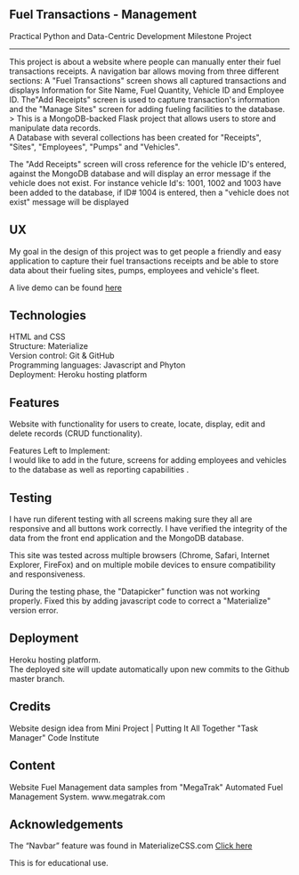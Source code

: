 <h2><a id="Fuel__Management_0"></a>Fuel Transactions - Management</h2>
<p>Practical Python and Data-Centric Development Milestone Project</p>
<hr>
<p>This project is about a website where people can manually enter their fuel transactions receipts. A navigation bar allows moving from three different sections: A "Fuel Transactions" screen shows all captured transactions and displays Information for Site Name, Fuel Quantity, Vehicle ID and Employee ID. The"Add Receipts" screen is used to capture transaction's information and the "Manage Sites" screen for adding fueling facilities to the database.<br>
>
This is a MongoDB-backed Flask project that allows users to store and manipulate data records.<br>
A Database with several collections has been created for "Receipts", "Sites", "Employees", "Pumps" and "Vehicles".
 
The "Add Receipts" screen will cross reference for the vehicle ID's entered, against the MongoDB database and will display an error message if the vehicle does not exist. For instance vehicle Id's: 1001, 1002 and 1003 have been added to the database, if ID# 1004 is entered, then a "vehicle does not exist" message will be displayed</p>
<h2><a id="UX_9"></a>UX</h2>
<p>My goal in the design of this project was to get people a friendly and easy application to capture their fuel transactions receipts and be able to store data about their fueling sites, pumps, employees and vehicle's fleet.</p>
<p>A live demo can be found <a href="https://fuel-transactions-management.herokuapp.com/">here</a></p>
<h2><a id="Technologies_16"></a>Technologies</h2>
<p>HTML and CSS<br>
Structure: Materialize <br>
Version control: Git & GitHub<br>
Programming languages: Javascript and Phyton<br>
Deployment: Heroku hosting platform
<h2><a id="Features_22"></a>Features</h2>
<p>Website with functionality for users to create, locate, display, edit and delete records (CRUD functionality).<br>

<p>Features Left to Implement:<br>
I would like to add in the future, screens for adding employees and vehicles to the database as well as reporting capabilities .</p>
<h2><a id="Testing_32"></a>Testing</h2>
<p>I have run diferent testing with all screens making sure they all are responsive and all buttons work correctly. I have verified the integrity of the data from the front end application and the MongoDB database.</p>
<p>This site was tested across multiple browsers (Chrome, Safari, Internet Explorer, FireFox) and on multiple mobile devices to ensure compatibility and responsiveness.</p>
<p>During the testing phase, the "Datapicker" function was not working properly. 
Fixed this by adding javascript code to correct a "Materialize" version error.</p>
<h2><a id="Deployment_47"></a>Deployment</h2>
<p>Heroku hosting platform.<br>
The deployed site will update automatically upon new commits to the Github master branch.<br>

<h2><a id="Credits_56"></a>Credits</h2>
<p>Website design idea from Mini Project | Putting It All Together "Task Manager" Code Institute</p>
<h2><a id="Content_60"></a>Content</h2>
<p>Website Fuel Management data samples from "MegaTrak" Automated Fuel Management System. www.megatrak.com</p>

<h2><a id="Acknowledgements_69"></a>Acknowledgements</h2>
<p>The “Navbar” feature was found in MaterializeCSS.com <a href="https://materializecss.com/navbar.html">Click here</a></p>

<p>This is for educational use.</p>

</body></html>